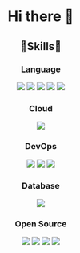 <h1 align="center"> Hi there 👋 </h1>

<!--
**HanChanYoung/HanChanYoung** is a ✨ _special_ ✨ repository because its `README.md` (this file) appears on your GitHub profile.

Here are some ideas to get you started:

- 🔭 I’m currently working on ...
- 🌱 I’m currently learning ...
- 👯 I’m looking to collaborate on ...
- 🤔 I’m looking for help with ...
- 💬 Ask me about ...
- 📫 How to reach me: ...
- 😄 Pronouns: ...
- ⚡ Fun fact: ...
-->

<h2 align="center">💪Skills💪 </h2>

<h3 align="center"> Language </h3>
<div align="center">
	<img src="https://img.shields.io/badge/Java-007396?style=flat&logo=Java&logoColor=white" />
	<img src="https://img.shields.io/badge/C-A8B9CC?style=flat&logo=C&logoColor=white" />
	<img src="https://img.shields.io/badge/Python-3776AB?style=flat&logo=Python&logoColor=white" />
	<img src="https://img.shields.io/badge/HTML5-E34F26?style=flat&logo=HTML5&logoColor=white" />
	<img src="https://img.shields.io/badge/CSS3-1572B6?style=flat&logo=CSS3&logoColor=white" />
	
</div>

<h3 align="center"> Cloud </h3>
<div align="center">
	<img src="https://img.shields.io/badge/Kakao i Cloud-FFCD00?style=flat&logo=Kakao&logoColor=white" />		
</div>

<h3 align="center"> DevOps </h3>
<div align="center">
	<img src="https://img.shields.io/badge/Jenkins-D24939?style=flat&logo=Jenkins&logoColor=white" />
	<img src="https://img.shields.io/badge/Gitlab-FC6D26?style=flat&logo=Gitlab&logoColor=white" />
	<img src="https://img.shields.io/badge/Kubernetes-326CE5?style=flat&logo=Kubernetes&logoColor=white" />
	
	
</div>

<h3 align="center"> Database </h3>
<div align="center">
	<img src="https://img.shields.io/badge/MySQL-4479A1?style=flat&logo=MySQL&logoColor=white" />		
</div>

<h3 align="center"> Open Source </h3>
<div align="center">
	<img src="https://img.shields.io/badge/Docker-2496ED?style=flat&logo=Docker&logoColor=white" />
	<img src="https://img.shields.io/badge/Spring Boot-6DB33F?style=flat&logo=Spring Boot&logoColor=white" />
	<img src="https://img.shields.io/badge/Apache Kafka-231F20?style=flat&logo=Apache Kafka&logoColor=white" />
	<img src="https://img.shields.io/badge/React-61DAFB?style=flat&logo=React&logoColor=white" />
	
</div>
